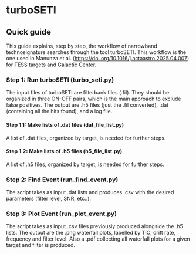# turboSETI
## Quick guide 
This guide explains, step by step, the workflow of narrowband technosignature searches through the tool turboSETI. 
This workflow is the one used in Manunza et al. (https://doi.org/10.1016/j.actaastro.2025.04.007) for TESS targets and Galactic Center.

### Step 1: Run turboSETI (turbo_seti.py)
The input files of turboSETI are filterbank files (.fil). They should be organized in three ON-OFF pairs, which is the main approach to exclude false positives. 
The output are .h5 files (just the .fil converted), .dat (containing all the hits found), and a log file.

#### Step 1.1: Make lists of .dat files (dat_file_list.py)
A list of .dat files, organized by target, is needed for further steps.

#### Step 1.2: Make lists of .h5 files (h5_file_list.py)
A list of .h5 files, organized by target, is needed for further steps.

### Step 2: Find Event (run_find_event.py)
The script takes as input .dat lists and produces .csv with the desired parameters (filter level, SNR, etc..). 

### Step 3: Plot Event (run_plot_event.py)
The script takes as input .csv files previously produced alongside the .h5 lists. The output are the .png waterfall plots, labelled by TIC, drift rate, frequency and filter level. Also a .pdf collecting all waterfall plots for a given target and filter is produced.  




